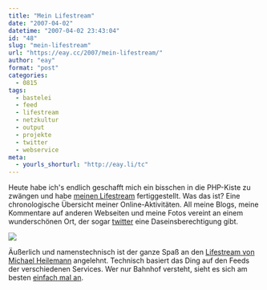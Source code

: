 ```yaml
---
title: "Mein Lifestream"
date: "2007-04-02"
datetime: "2007-04-02 23:43:04"
id: "48"
slug: "mein-lifestream"
url: "https://eay.cc/2007/mein-lifestream/"
author: "eay"
format: "post"
categories:
  - 0815
tags:
  - bastelei
  - feed
  - lifestream
  - netzkultur
  - output
  - projekte
  - twitter
  - webservice
meta:
  - yourls_shorturl: "http://eay.li/tc"
---
```


Heute habe ich's endlich geschafft mich ein bisschen in die PHP-Kiste zu zwängen und habe [meinen Lifestream](#) fertiggestellt. Was das ist? Eine chronologische Übersicht meiner Online-Aktivitäten. All meine Blogs, meine Kommentare auf anderen Webseiten und meine Fotos vereint an einem wunderschönen Ort, der sogar [twitter](http://www.twitter.com/Eay) eine Daseinsberechtigung gibt.

![](https://eay.cc/uploads/2007/lifestream.png)

Äußerlich und namenstechnisch ist der ganze Spaß an den [Lifestream von Michael Heilemann](http://binarybonsai.com/about/lifestream) angelehnt. Technisch basiert das Ding auf den Feeds der verschiedenen Services. Wer nur Bahnhof versteht, sieht es sich am besten [einfach mal an](#).
